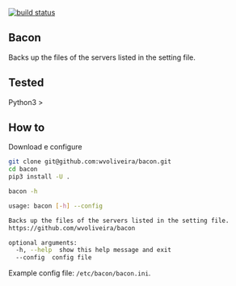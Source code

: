 [![build status](https://travis-ci.org/wvoliveira/bacon.svg?branch=master)](https://travis-ci.org/wvoliveira/bacon)

Bacon
--------

Backs up the files of the servers listed in the setting file.  

Tested
------

Python3 >

How to
------

Download e configure
```bash
git clone git@github.com:wvoliveira/bacon.git
cd bacon
pip3 install -U .
```

```bash
bacon -h

usage: bacon [-h] --config

Backs up the files of the servers listed in the setting file.
https://github.com/wvoliveira/bacon

optional arguments:
  -h, --help  show this help message and exit
  --config  config file
```

Example config file: `/etc/bacon/bacon.ini`.
